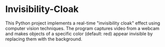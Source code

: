 # Invisibility-Cloak
This Python project implements a real-time "invisibility cloak" effect using computer vision techniques. The program captures video from a webcam and makes objects of a specific color (default: red) appear invisible by replacing them with the background.
